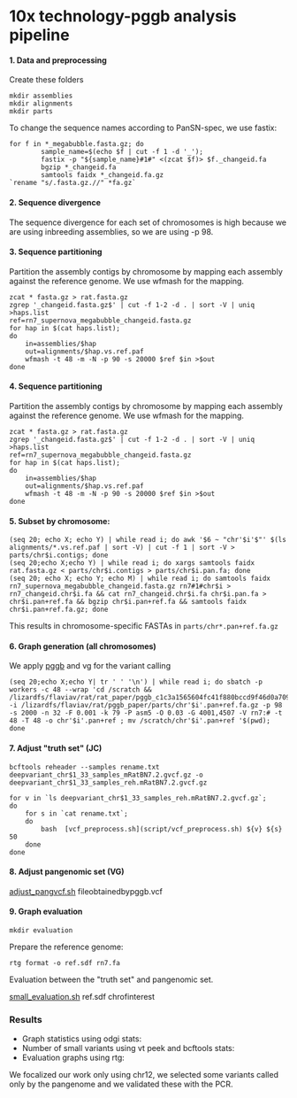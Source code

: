 # 10x technology-pggb analysis pipeline

#### 1. Data and preprocessing

Create these folders
```
mkdir assemblies
mkdir alignments
mkdir parts
```
To change the sequence names according to PanSN-spec, we use fastix:
```
for f in *_megabubble.fasta.gz; do                    
        sample_name=$(echo $f | cut -f 1 -d '_');  
        fastix -p "${sample_name}#1#" <(zcat $f)> $f._changeid.fa                
        bgzip *_changeid.fa
        samtools faidx *_changeid.fa.gz  
`rename "s/.fasta.gz.//" *fa.gz`
```   
#### 2. Sequence divergence
The sequence divergence for each set of chromosomes is high because we are using inbreeding assemblies, so we are using -p 98.

#### 3. Sequence partitioning
Partition the assembly contigs by chromosome by mapping each assembly against the reference genome. We use wfmash for the mapping.

```
zcat * fasta.gz > rat.fasta.gz
zgrep '_changeid.fasta.gz$' | cut -f 1-2 -d . | sort -V | uniq >haps.list
ref=rn7_supernova_megabubble_changeid.fasta.gz
for hap in $(cat haps.list);
do
    in=assemblies/$hap
    out=alignments/$hap.vs.ref.paf
    wfmash -t 48 -m -N -p 90 -s 20000 $ref $in >$out
done
```
#### 4. Sequence partitioning
Partition the assembly contigs by chromosome by mapping each assembly against the reference genome. We use wfmash for the mapping.

```
zcat * fasta.gz > rat.fasta.gz
zgrep '_changeid.fasta.gz$' | cut -f 1-2 -d . | sort -V | uniq >haps.list
ref=rn7_supernova_megabubble_changeid.fasta.gz
for hap in $(cat haps.list);
do
    in=assemblies/$hap
    out=alignments/$hap.vs.ref.paf
    wfmash -t 48 -m -N -p 90 -s 20000 $ref $in >$out
done
```
#### 5. Subset by chromosome:

```
(seq 20; echo X; echo Y) | while read i; do awk '$6 ~ "chr'$i'$"' $(ls alignments/*.vs.ref.paf | sort -V) | cut -f 1 | sort -V > parts/chr$i.contigs; done 
(seq 20;echo X;echo Y) | while read i; do xargs samtools faidx rat.fasta.gz < parts/chr$i.contigs > parts/chr$i.pan.fa; done 
(seq 20; echo X; echo Y; echo M) | while read i; do samtools faidx rn7_supernova_megabubble_changeid.fasta.gz rn7#1#chr$i > rn7_changeid.chr$i.fa && cat rn7_changeid.chr$i.fa chr$i.pan.fa > chr$i.pan+ref.fa && bgzip chr$i.pan+ref.fa && samtools faidx chr$i.pan+ref.fa.gz; done
```

This results in chromosome-specific FASTAs in `parts/chr*.pan+ref.fa.gz`

#### 6. Graph generation (all chromosomes)

We apply [pggb](https://github.com/pangenome/pggb) and vg for the variant calling
```
(seq 20;echo X;echo Y| tr ' ' '\n') | while read i; do sbatch -p workers -c 48 --wrap 'cd /scratch && /lizardfs/flaviav/rat/rat_paper/pggb_c1c3a1565604fc41f880bccd9f46d0a709f3e774 -i /lizardfs/flaviav/rat/pggb_paper/parts/chr'$i'.pan+ref.fa.gz -p 98 -s 2000 -n 32 -F 0.001 -k 79 -P asm5 -O 0.03 -G 4001,4507 -V rn7:# -t 48 -T 48 -o chr'$i'.pan+ref ; mv /scratch/chr'$i'.pan+ref '$(pwd); done
```
#### 7. Adjust "truth set" (JC)
`bcftools reheader --samples rename.txt deepvariant_chr$1_33_samples_mRatBN7.2.gvcf.gz -o deepvariant_chr$1_33_samples_reh.mRatBN7.2.gvcf.gz`

```
for v in `ls deepvariant_chr$1_33_samples_reh.mRatBN7.2.gvcf.gz`;
do
    for s in `cat rename.txt`;
    do
        bash  [vcf_preprocess.sh](script/vcf_preprocess.sh) ${v} ${s} 50
    done
done
```
#### 8. Adjust pangenomic set (VG)

[adjust_pangvcf.sh](script/adjust_pangvcf.sh) fileobtainedbypggb.vcf

#### 9. Graph evaluation
```
mkdir evaluation
```
Prepare the reference genome:
```
rtg format -o ref.sdf rn7.fa
```
Evaluation between the "truth set" and pangenomic set.

[small_evaluation.sh](script/small_evaluation.sh) ref.sdf chrofinterest

### Results

- Graph statistics using odgi stats:
- Number of small variants using vt peek and bcftools stats:
- Evaluation graphs using rtg:

We focalized our work only using chr12, we selected some variants called only by the pangenome and we validated these with the PCR.
